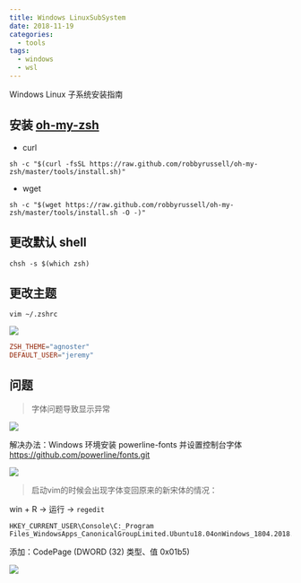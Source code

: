 ```yaml
---
title: Windows LinuxSubSystem
date: 2018-11-19
categories:
  - tools
tags:
  - windows
  - wsl
---
```


Windows Linux 子系统安装指南
<!--more-->

## 安装 [oh-my-zsh](https://ohmyz.sh/)
+ curl
```shell
sh -c "$(curl -fsSL https://raw.github.com/robbyrussell/oh-my-zsh/master/tools/install.sh)"
```

+ wget
```shell
sh -c "$(wget https://raw.github.com/robbyrussell/oh-my-zsh/master/tools/install.sh -O -)"
```

## 更改默认 shell
```shell
chsh -s $(which zsh)
```

## 更改主题
```shell
vim ~/.zshrc
```
![](images/zshrc.png)
```conf
ZSH_THEME="agnoster"
DEFAULT_USER="jeremy"
```

## 问题
>字体问题导致显示异常

![](images/zshlostfonts.png)

解决办法：Windows 环境安装 powerline-fonts 并设置控制台字体
https://github.com/powerline/fonts.git

![](images/setpowerlinefonts.png)


>启动vim的时候会出现字体变回原来的新宋体的情况：

win + R -> 运行 -> ```regedit```
```
HKEY_CURRENT_USER\Console\C:_Program Files_WindowsApps_CanonicalGroupLimited.Ubuntu18.04onWindows_1804.2018.817.0_x64__79rhkp1fndgsc_ubuntu1804.exe
```
添加：CodePage (DWORD (32) 类型、值 0x01b5)

![](images/regedit.png)